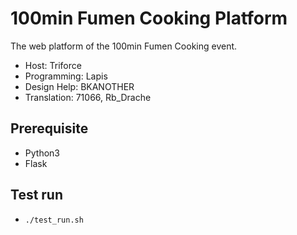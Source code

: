 # 100min Fumen Cooking Platform

The web platform of the 100min Fumen Cooking event.

- Host: Triforce
- Programming: Lapis
- Design Help: BKANOTHER
- Translation: 71066, Rb_Drache

## Prerequisite
- Python3
- Flask

## Test run
- `./test_run.sh`
